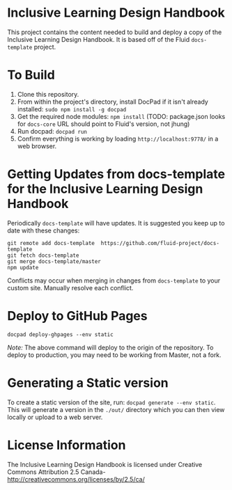 # Inclusive Learning Design Handbook

This project contains the content needed to build and deploy a copy of the Inclusive Learning Design Handbook. It is based off of the Fluid `docs-template` project.

# To Build

1. Clone this repository.
2. From within the project's directory, install DocPad if it isn't already installed: `sudo npm install -g docpad`
3. Get the required node modules: `npm install` (TODO: package.json looks for `docs-core` URL should point to Fluid's version, not jhung)
4. Run docpad: `docpad run`
5. Confirm everything is working by loading `http://localhost:9778/` in a web browser.

# Getting Updates from docs-template for the Inclusive Learning Design Handbook

Periodically `docs-template` will have updates. It is suggested you keep up to date with these changes:

```
git remote add docs-template  https://github.com/fluid-project/docs-template
git fetch docs-template
git merge docs-template/master
npm update
```

Conflicts may occur when merging in changes from `docs-template` to your custom site. Manually resolve each conflict.

# Deploy to GitHub Pages
```
docpad deploy-ghpages --env static
```

*Note:* The above command will deploy to the origin of the repository. To deploy to production, you may need to be working from Master, not a fork.

# Generating a Static version
To create a static version of the site, run: `docpad generate --env static`. This will generate a version in the `./out/` directory which you can then view locally or upload to a web server.

# License Information
The Inclusive Learning Design Handbook is licensed under Creative Commons Attribution 2.5 Canada- http://creativecommons.org/licenses/by/2.5/ca/
